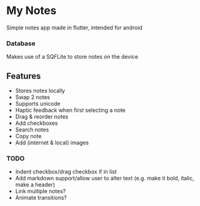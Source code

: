 # My Notes
Simple notes app made in flutter, intended for android

### Database
Makes use of a SQFLite to store notes on the device

## Features
- Stores notes locally
- Swap 2 notes
- Supports unicode
- Haptic feedback when first selecting a note
- Drag & reorder notes
- Add checkboxes
- Search notes
- Copy note
- Add (internet & local) images

### TODO
- Indent checkbox/drag checkbox if in list
- Add markdown support/allow user to alter text (e.g. make it bold, italic, make a header)
- Link multiple notes?
- Animate transitions?
